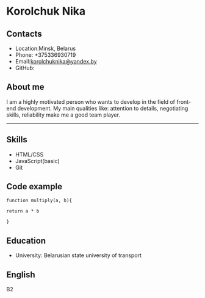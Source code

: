 # Korolchuk Nika
## Contacts
* Location:Minsk, Belarus
* Phone: +375336930719
* Email:<korolchuknika@yandex.by>
* GitHub:<korolchuknika>

## About me
I am a highly motivated person who wants to develop in the field of front-end development. My main qualities like: attention to details, negotiating skills, reliability make me a good team player.
*********
## Skills
* HTML/CSS
* JavaScript(basic)
* Git

## Code example
```
function multiply(a, b){

return a * b

}​
```
## Education
* University: Belarusian state university of transport
## English
B2



